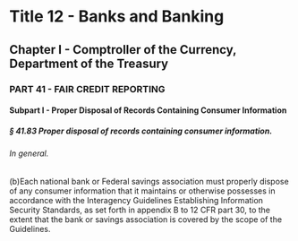 
# Title 12 - Banks and Banking
## Chapter I - Comptroller of the Currency, Department of the Treasury
### PART 41 - FAIR CREDIT REPORTING
#### Subpart I - Proper Disposal of Records Containing Consumer Information
##### § 41.83 Proper disposal of records containing consumer information.
###### In general.

(b)Each national bank or Federal savings association must properly dispose of any consumer information that it maintains or otherwise possesses in accordance with the Interagency Guidelines Establishing Information Security Standards, as set forth in appendix B to 12 CFR part 30, to the extent that the bank or savings association is covered by the scope of the Guidelines.
